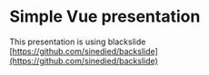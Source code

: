 # Simple Vue presentation

This presentation is using blackslide [https://github.com/sinedied/backslide](https://github.com/sinedied/backslide)


